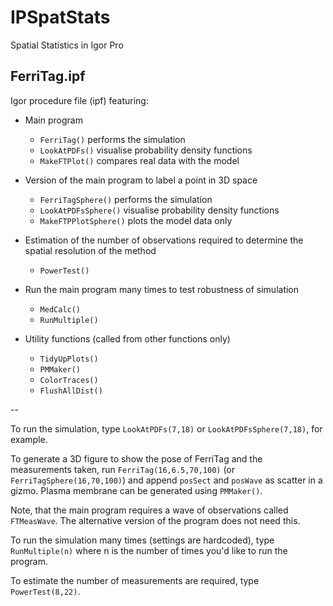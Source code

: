 # IPSpatStats
Spatial Statistics in Igor Pro

## FerriTag.ipf

Igor procedure file (ipf) featuring:

- Main program
	- `FerriTag()` performs the simulation
	- `LookAtPDFs()` visualise probability density functions
	- `MakeFTPlot()` compares real data with the model
- Version of the main program to label a point in 3D space
	- `FerriTagSphere()` performs the simulation
	- `LookAtPDFsSphere()` visualise probability density functions
	- `MakeFTPPlotSphere()` plots the model data only	
- Estimation of the number of observations required to determine the spatial resolution of the method
	- `PowerTest()`
- Run the main program many times to test robustness of simulation
	- `MedCalc()`
	- `RunMultiple()`

- Utility functions (called from other functions only)
	- `TidyUpPlots()`
	- `PMMaker()`
	- `ColorTraces()`
	- `FlushAllDist()`

--

To run the simulation, type `LookAtPDFs(7,18)` or `LookAtPDFsSphere(7,18)`, for example.

To generate a 3D figure to show the pose of FerriTag and the measurements taken, run `FerriTag(16,6.5,70,100)` (or `FerriTagSphere(16,70,100)`) and append `posSect` and `posWave` as scatter in a gizmo. Plasma membrane can be generated using `PMMaker()`.

Note, that the main program requires a wave of observations called `FTMeasWave`. The alternative version of the program does not need this.

To run the simulation many times (settings are hardcoded), type `RunMultiple(n)` where n is the number of times you'd like to run the program.

To estimate the number of measurements are required, type `PowerTest(8,22)`.